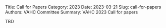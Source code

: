 Title: Call for Papers
Category: 2023
Date: 2023-03-21
Slug: call-for-papers
Authors: VAHC Committee
Summary: VAHC 2023 Call for papers


TBD